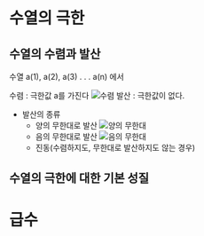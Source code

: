# 수열의 극한

## 수열의 수렴과 발산
수열 a(1), a(2), a(3) . . . a(n) 에서

수렴 : 극한값 a를 가진다
![수렴](/img/수렴.png)
발산 : 극한값이 없다.

* 발산의 종류
    * 양의 무한대로 발산
    ![양의 무한대](/img/발산-양의무한대.png)
    * 음의 무한대로 발산
    ![음의 무한대](/img/발산-음의무한대.png)
    * 진동(수렴하지도, 무한대로 발산하지도 않는 경우)

## 수열의 극한에 대한 기본 성질

# 급수